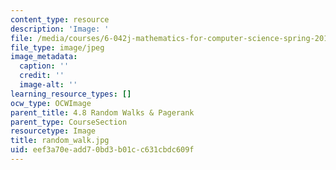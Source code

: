 ```yaml
---
content_type: resource
description: 'Image: '
file: /media/courses/6-042j-mathematics-for-computer-science-spring-2015/eef3a70eadd70bd3b01cc631cbdc609f_random_walk.jpg
file_type: image/jpeg
image_metadata:
  caption: ''
  credit: ''
  image-alt: ''
learning_resource_types: []
ocw_type: OCWImage
parent_title: 4.8 Random Walks & Pagerank
parent_type: CourseSection
resourcetype: Image
title: random_walk.jpg
uid: eef3a70e-add7-0bd3-b01c-c631cbdc609f
---
```


